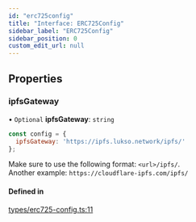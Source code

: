 ```yaml
---
id: "erc725config"
title: "Interface: ERC725Config"
sidebar_label: "ERC725Config"
sidebar_position: 0
custom_edit_url: null
---
```


## Properties

### ipfsGateway

• `Optional` **ipfsGateway**: `string`

```js title=Example
const config = {
  ipfsGateway: 'https://ipfs.lukso.network/ipfs/'
};
```
Make sure to use the following format: `<url>/ipfs/`.<br/>
Another example: `https://cloudflare-ipfs.com/ipfs/`

#### Defined in

[types/erc725-config.ts:11](https://github.com/rryter/erc725.js/blob/e066e49/src/types/erc725-config.ts#L11)
